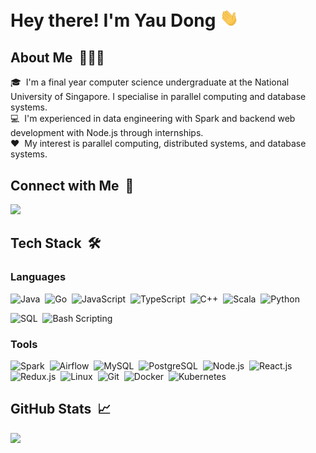 # Hey there! I'm Yau Dong <img src="./wave.gif" width="30px">
## About Me &nbsp;👨🏻‍💻
🎓 &nbsp;I'm a final year computer science undergraduate at the National University of Singapore. I specialise in parallel computing and database systems.\
💻 &nbsp;I'm experienced in data engineering with Spark and backend web development with Node.js through internships.\
❤️ &nbsp;My interest is parallel computing, distributed systems, and database systems.


## Connect with Me &nbsp;🤝
<a href="https://linkedin.com/in/khengyaudong"><img src="https://img.shields.io/badge/-Kheng%20Yau%20Dong-0077B5?style=flat&logo=Linkedin&logoColor=white"/></a>


## Tech Stack &nbsp;🛠
### Languages
![Java](https://img.shields.io/badge/Java-70%25-informational?style=flat&logo=java&logoColor=white&color=2bbc8a)&nbsp;
![Go](https://img.shields.io/badge/Go-70%25-informational?style=flat&logo=go&logoColor=white&color=2bbc8a)&nbsp;
![JavaScript](https://img.shields.io/badge/JavaScript-60%25-informational?style=flat&logo=javascript&logoColor=white&color=2bbc8a)&nbsp;
![TypeScript](https://img.shields.io/badge/TypeScript-50%25-informational?style=flat&logo=typescript&logoColor=white&color=2bbc8a)&nbsp;
![C++](https://img.shields.io/badge/C++-60%25-informational?style=flat&logo=C%2B%2B&logoColor=white&color=2bbc8a)&nbsp;
![Scala](https://img.shields.io/badge/Scala-50%25-informational?style=flat&logo=scala&logoColor=white&color=2bbc8a)&nbsp;
![Python](https://img.shields.io/badge/Python-50%25-informational?style=flat&logo=python&logoColor=white&color=2bbc8a)&nbsp;

![SQL](https://img.shields.io/badge/SQL-70%25-informational?style=flat&color=2bbc8a)&nbsp;
![Bash Scripting](https://img.shields.io/badge/Bash%20Scripting-60%25-informational?style=flat&logo=GNU%20Bash&logoColor=white&color=2bbc8a)&nbsp;

### Tools
![Spark](https://img.shields.io/badge/Spark-60%25-informational?style=flat&logo=apachespark&logoColor=white&color=2bbc8a)&nbsp;
![Airflow](https://img.shields.io/badge/Airflow-70%25-informational?style=flat&logo=apacheairflow&logoColor=white&color=2bbc8a)&nbsp;
![MySQL](https://img.shields.io/badge/MySQL-60%25-informational?style=flat&logo=mysql&logoColor=white&color=2bbc8a)&nbsp;
![PostgreSQL](https://img.shields.io/badge/PostgreSQL-60%25-informational?style=flat&logo=postgresql&logoColor=white&color=2bbc8a)&nbsp;
![Node.js](https://img.shields.io/badge/Node%2Ejs-60%25-informational?style=flat&logo=node%2Ejs&logoColor=white&color=2bbc8a)&nbsp;
![React.js](https://img.shields.io/badge/React%2Ejs-50%25-informational?style=flat&logo=react&logoColor=white&color=2bbc8a)&nbsp;
![Redux.js](https://img.shields.io/badge/Redux%2Ejs-50%25-informational?style=flat&logo=redux&logoColor=white&color=2bbc8a)&nbsp;
![Linux](https://img.shields.io/badge/Linux-70%25-informational?style=flat&logo=linux&logoColor=white&color=2bbc8a)&nbsp;
![Git](https://img.shields.io/badge/Git-70%25-informational?style=flat&logo=git&logoColor=white&color=2bbc8a)&nbsp;
![Docker](https://img.shields.io/badge/Docker-40%25-informational?style=flat&logo=docker&logoColor=white&color=2bbc8a)&nbsp;
![Kubernetes](https://img.shields.io/badge/Kubernetes-40%25-informational?style=flat&logo=kubernetes&logoColor=white&color=2bbc8a)&nbsp;


## GitHub Stats &nbsp;📈
<a href="https://github.com/ChrisKheng">
  <img height="180em" src="https://github-readme-stats-eight-theta.vercel.app/api?username=ChrisKheng&show_icons=true&theme=algolia&include_all_commits=true&count_private=true&hide=contribs"/>
</a>


<!--
**ChrisKheng/ChrisKheng** is a ✨ _special_ ✨ repository because its `README.md` (this file) appears on your GitHub profile.

Here are some ideas to get you started:

- 🔭 I’m currently working on ...
- 🌱 I’m currently learning ...
- 👯 I’m looking to collaborate on ...
- 🤔 I’m looking for help with ...
- 💬 Ask me about ...
- 📫 How to reach me: ...
- 😄 Pronouns: ...
- ⚡ Fun fact: ...
-->
